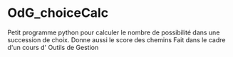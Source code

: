 # OdG_choiceCalc

Petit programme python pour calculer le nombre de possibilité dans une succession de choix.
Donne aussi le score des chemins
Fait dans le cadre d'un cours d' Outils de Gestion
